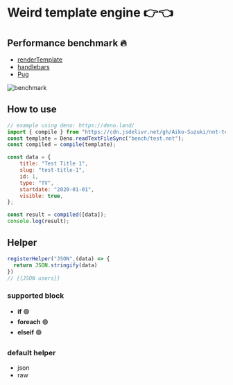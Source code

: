 # Weird template engine 👉👈
## Performance benchmark 🔥

- [renderTemplate](https://github.com/Aiko-Suzuki/nnt-template/blob/main/src/render.ts#L110)
- [handlebars](https://handlebarsjs.com/)
- [Pug](https://github.com/pugjs/pug)

![benchmark](https://user-images.githubusercontent.com/42787030/170523368-9483c678-2a04-407f-b2f2-68a05d1e9d87.png)

## How to use
```js
// example using deno: https://deno.land/
import { compile } from "https://cdn.jsdelivr.net/gh/Aiko-Suzuki/nnt-template@main/bundle.js";
const template = Deno.readTextFileSync("bench/test.nnt");
const compiled = compile(template);

const data = {
	title: "Test Title 1",
	slug: "test-title-1",
	id: 1,
	type: "TV",
	startdate: "2020-01-01",
	visible: true,
};

const result = compiled([data]);
console.log(result);
```
## Helper
```js
registerHelper("JSON",(data) => {
  return JSON.stringify(data)
})
// {{JSON users}}

```

### supported block
- **if** 🟢
- **foreach** 🟢
- **elseif** 🟢

### default helper
- json
- raw
